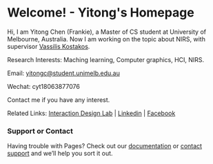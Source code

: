 # Welcome! - Yitong's Homepage

Hi, I am Yitong Chen (Frankie), a Master of CS student at University of Melbourne, Australia. Now I am working on the topic about NIRS, with supervisor [Vassilis Kostakos](http://people.eng.unimelb.edu.au/vkostakos/).

Research Interests: Maching learning, Computer graphics, HCI, NIRS.

Email: yitongc@student.unimelb.edu.au

Wechat: cyt18063877076

Contact me if you have any interest.

Related Links: [Interaction Design Lab](http://www.cis.unimelb.edu.au/research/groups/interaction-design/) \| [Linkedin](https://www.linkedin.com/in/%E6%80%A1%E6%A1%90-%E9%99%88-34866b133/) \| [Facebook](https://www.facebook.com/profile.php?id=100005733581445)



### Support or Contact

Having trouble with Pages? Check out our [documentation](https://help.github.com/categories/github-pages-basics/) or [contact support](https://github.com/contact) and we’ll help you sort it out.
